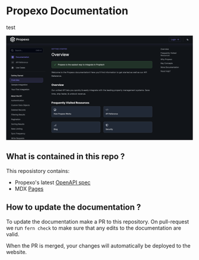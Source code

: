 # Propexo Documentation


test


![Preview](./preview.png)

## What is contained in this repo ? 
This reposistory contains: 
- Propexo's latest [OpenAPI spec](./fern/openapi/openapi.yml)
- MDX [Pages](./fern/docs/pages/)

## How to update the documentation ? 

To update the documentation make a PR to this 
repository. On pull-request we run `fern check` 
to make sure that any edits to the documentation 
are valid. 

When the PR is merged, your changes will 
automatically be deployed to the website. 
